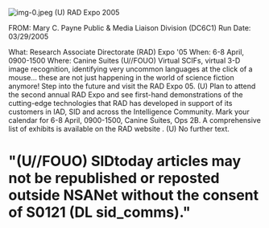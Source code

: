 ![img-0.jpeg](img-0.jpeg)
(U) RAD Expo 2005

FROM: Mary C. Payne
Public \& Media Liaison Division (DC6C1)
Run Date: 03/29/2005

What: Research Associate Directorate (RAD) Expo '05
When: 6-8 April, 0900-1500
Where: Canine Suites
(U//FOUO) Virtual SCIFs, virtual 3-D image recognition, identifying very uncommon languages at the click of a mouse... these are not just happening in the world of science fiction anymore! Step into the future and visit the RAD Expo 05.
(U) Plan to attend the second annual RAD Expo and see first-hand demonstrations of the cutting-edge technologies that RAD has developed in support of its customers in IAD, SID and across the Intelligence Community. Mark your calendar for 6-8 April, 0900-1500, Canine Suites, Ops 2B. A comprehensive list of exhibits is available on the RAD website .
(U) No further text.

# "(U//FOUO) SIDtoday articles may not be republished or reposted outside NSANet without the consent of S0121 (DL sid_comms)."
